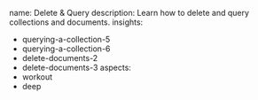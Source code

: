 name: Delete & Query
description: Learn how to delete and query collections and documents.
insights:
  - querying-a-collection-5
  - querying-a-collection-6
  - delete-documents-2
  - delete-documents-3
aspects:
  - workout
  - deep
 
